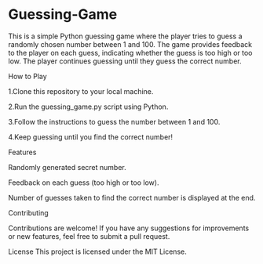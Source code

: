 # Guessing-Game
This is a simple Python guessing game where the player tries to guess a randomly chosen number between 1 and 100. The game provides feedback to the player on each guess, indicating whether the guess is too high or too low. The player continues guessing until they guess the correct number.

How to Play

1.Clone this repository to your local machine.

2.Run the guessing_game.py script using Python.

3.Follow the instructions to guess the number between 1 and 100.

4.Keep guessing until you find the correct number!

Features

Randomly generated secret number.

Feedback on each guess (too high or too low).

Number of guesses taken to find the correct number is displayed at the end.

Contributing

Contributions are welcome! If you have any suggestions for improvements or new features, feel free to submit a pull request.

License
This project is licensed under the MIT License.


